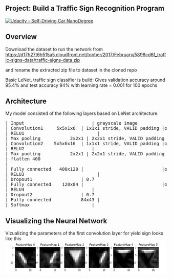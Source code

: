 ## Project: Build a Traffic Sign Recognition Program
[![Udacity - Self-Driving Car NanoDegree](https://s3.amazonaws.com/udacity-sdc/github/shield-carnd.svg)](http://www.udacity.com/drive)

Overview
---
Download the dataset to run the network from https://d17h27t6h515a5.cloudfront.net/topher/2017/February/5898cd6f_traffic-signs-data/traffic-signs-data.zip

and rename the extracted zip file to dataset in the cloned repo

Basic LeNet, traffic sign classifier is build:
Gives validation accuracy around 95.4% and test accuracy 94% 
with learning rate = 0.001 for 100 epochs

## Architecture

My model consisted of the following layers based on LeNet architecture.
<pre>
| Input         	        	| grayscale image   					|        32x32x1          	 
| Convolution1     5x5x1x6  | 1x1x1 stride, VALID padding |outputs 28x28x6 	 
| RELU1				              |			
| Max pooling	      	2x2x1 | 2x2x1 stride, VALID padding |outputs 14x14x6 			
| Convolution2 	  5x5x6x16  | 1x1x1 stride, VALID padding |outputs 10x10x16			
| RELU2			               	|
| Max pooling	      	2x2x1 | 2x2x1 stride, VALID padding |outputs 5x5x16
| flatten 400
|
| Fully connected 	400x120 |                             |outputs 120
| RELU3				              |			
| Dropout1                  | 0.7
| Fully connected 	 120x84 |                             |outputs 84
| RELU4			               	|			
| Dropout2                  | 0.7
| Fully connected			84x43 |                             |outputs 43
| Softmax               		|
</pre>

## Visualizing the Neural Network

Vizualizing the parameters of the first convolution layer for yield sign looks like this
![alt text](https://github.com/srikanthmalla/Traffic_Sign_Classifier/blob/master/visualize.png)
